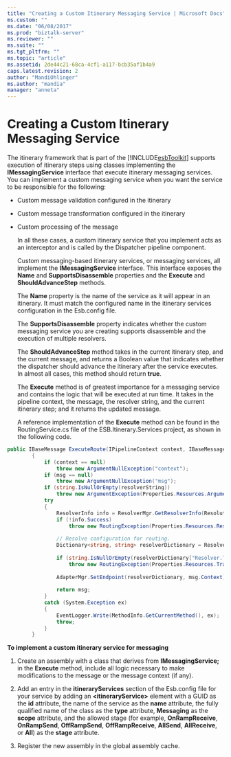 ```yaml
---
title: "Creating a Custom Itinerary Messaging Service | Microsoft Docs"
ms.custom: ""
ms.date: "06/08/2017"
ms.prod: "biztalk-server"
ms.reviewer: ""
ms.suite: ""
ms.tgt_pltfrm: ""
ms.topic: "article"
ms.assetid: 2de44c21-68ca-4cf1-a117-bcb35af1b4a9
caps.latest.revision: 2
author: "MandiOhlinger"
ms.author: "mandia"
manager: "anneta"
---
```

# Creating a Custom Itinerary Messaging Service
The itinerary framework that is part of the [!INCLUDE[esbToolkit](../includes/esbtoolkit-md.md)] supports execution of itinerary steps using classes implementing the **IMessagingService** interface that execute itinerary messaging services. You can implement a custom messaging service when you want the service to be responsible for the following:  
  
- Custom message validation configured in the itinerary  
  
- Custom message transformation configured in the itinerary  
  
- Custom processing of the message  
  
  In all these cases, a custom itinerary service that you implement acts as an interceptor and is called by the Dispatcher pipeline component.  
  
  Custom messaging-based itinerary services, or messaging services, all implement the **IMessagingService** interface. This interface exposes the **Name** and **SupportsDisassemble** properties and the **Execute** and **ShouldAdvanceStep** methods.  
  
  The **Name** property is the name of the service as it will appear in an itinerary. It must match the configured name in the itinerary services configuration in the Esb.config file.  
  
  The **SupportsDisassemble** property indicates whether the custom messaging service you are creating supports disassemble and the execution of multiple resolvers.  
  
  The **ShouldAdvanceStep** method takes in the current itinerary step, and the current message, and returns a Boolean value that indicates whether the dispatcher should advance the itinerary after the service executes. In almost all cases, this method should return **true**.  
  
  The **Execute** method is of greatest importance for a messaging service and contains the logic that will be executed at run time. It takes in the pipeline context, the message, the resolver string, and the current itinerary step; and it returns the updated message.  
  
  A reference implementation of the **Execute** method can be found in the RoutingService.cs file of the ESB.Itinerary.Services project, as shown in the following code.  
  
```csharp  
public IBaseMessage ExecuteRoute(IPipelineContext context, IBaseMessage msg, string resolverString)  
        {  
            if (context == null)  
                throw new ArgumentNullException("context");  
            if (msg == null)  
                throw new ArgumentNullException("msg");  
            if (string.IsNullOrEmpty(resolverString))  
                throw new ArgumentException(Properties.Resources.ArgumentStringRequired, "resolverString");  
            try  
            {  
                ResolverInfo info = ResolverMgr.GetResolverInfo(ResolutionType.Endpoint, resolverString);  
                if (!info.Success)  
                    throw new RoutingException(Properties.Resources.ResolverStringInvalid, resolverString);  
  
                // Resolve configuration for routing.  
                Dictionary<string, string> resolverDictionary = ResolverMgr.Resolve(info, msg, context);  
  
                if (string.IsNullOrEmpty(resolverDictionary["Resolver.TransportLocation"]))  
                    throw new RoutingException(Properties.Resources.TransportLocationNotResolved, resolverString);  
  
                AdapterMgr.SetEndpoint(resolverDictionary, msg.Context);  
  
                return msg;  
            }  
            catch (System.Exception ex)  
            {  
                EventLogger.Write(MethodInfo.GetCurrentMethod(), ex);  
                throw;  
            }        
        }  
```  
  
 **To implement a custom itinerary service for messaging**  
  
1.  Create an assembly with a class that derives from **IMessagingService;** in the **Execute** method, include all logic necessary to make modifications to the message or the message context (if any).  
  
2.  Add an entry in the **itineraryServices** section of the Esb.config file for your service by adding an **\<itineraryService\>** element with a GUID as the **id** attribute, the name of the service as the **name** attribute, the fully qualified name of the class as the **type** attribute, **Messaging** as the **scope** attribute, and the allowed stage (for example, **OnRampReceive**, **OnRampSend**, **OffRampSend**, **OffRampReceive**, **AllSend**, **AllReceive**, or **All**) as the **stage** attribute.  
  
3.  Register the new assembly in the global assembly cache.
